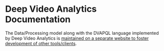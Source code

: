 # Deep Video Analytics Documentation

The Data/Processing model along with the DVAPQL language implemented by Deep Video Analytics
is [maintained on a separate website to foster development of other tools/clients](https://www.visualdata.network).
